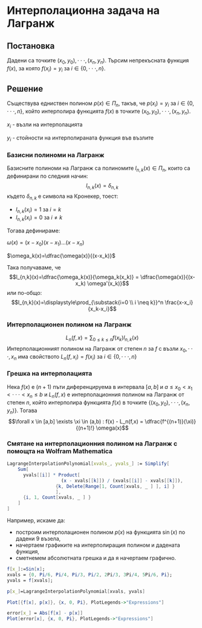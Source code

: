 # Интерполационна задача на Лагранж

## Постановка

Дадени са точките $(x_0, y_0),\cdot\cdot\cdot, (x_n, y_n)$. Търсим непрекъсната функция $f(x)$, за която $f(x_i)=y_i$ за $i \in \lbrace 0, \cdot\cdot\cdot, n\rbrace$.

## Решение

Съществува едниствен полином $p(x) \in \Pi_n$, такъв, че $p(x_i)=y_i$ за $i \in \lbrace 0, \cdot\cdot\cdot, n\rbrace$, който интерполира функцията $f(x)$ в точките $(x_0, y_0), \cdot\cdot\cdot, (x_n, y_n)$.

$x_i$ - възли на интерполацията

$y_i$ - стойности на интерполираната функция във възлите

### Базисни полиноми на Лагранж

Базисните полиноми на Лагранж са полиномите $l_{n,k}(x) \in \Pi_n$, които са дефинирани по следния начин:
$$l_{n,k}(x)= \delta_{n,k}$$ където $\delta_{n,k}$ е символа на Кронекер, тоест:

- $l_{n,k}(x_i)=1$ за $i=k$
- $l_{n,k}(x_i)=0$ за $i \neq k$

Тогава дефинираме:

$\omega(x)=(x-x_0)(x-x_1)\dots(x-x_n)$

$\omega_k(x)=\dfrac{\omega(x)}{(x-x_k)}$


Така получаваме, че $$l_{n,k}(x)=\dfrac{\omega_k(x)}{\omega_k(x_k)} = \dfrac{\omega(x)}{(x-x_k) \omega'(x_k)}$$
или по-общо:
$$l_{n,k}(x)=\displaystyle\prod_{\substack{i=0 \\ i \neq k}}^n \frac{x-x_i}{x_k-x_i}$$

### Интерполационен полином на Лагранж
$$L_n(f,x) = \displaystyle\sum_{0 \le k \le n} f(x_k) l_{n,k}(x)$$
Интерполационният полином на Лагранж от степен $n$ за $f$ с възли $x_0,\cdot\cdot\cdot, x_n$ има свойството $L_n(f,x_i)=f(x_i)$ за $i \in \lbrace 0,\cdot\cdot\cdot,n\rbrace$
### Грешка на интерполацията
Нека $f(x)$ e $(n+1)$ пъти диференцируема в  интервала $[a,b]$ и $a\le x_0 < x_1 < \cdot\cdot\cdot < x_n \le b$ и $L_n(f,x)$ е интерполационния полином на Лагранж от степен $n$, който интерполира функцията $f(x)$ в точките $\{(x_0, y_0), \cdot\cdot\cdot, (x_n, y_n)\}$. Тогава $$\forall x \in [a,b] \exists \xi \in (a,b) : f(x) - L_n(f,x) = \dfrac{f^{(n+1)}(\xi)}{(n+1)!} \omega(x)$$

### Смятане на интерполационния полином на Лагранж с помощта на Wolfram Mathematica

```mathematica	
LagrangeInterpolationPolynomial[xvals_, yvals_] := Simplify[
    Sum[
      yvals[[i]] * Product[
                	(x - xvals[[k]]) / (xvals[[i]] - xvals[[k]]),
                  {k, Delete[Range[1, Count[xvals, _ ] ], i] } 
                  ],
      {i, 1, Count[xvals, _ ] } 
    ] 
]
```

Например, искаме да:
- построим интерполационен полином $p(x)$ на функцията $\sin(x)$ по дадени 9 възела,
- начертаем графиките на интерполиращия полином и дадената функция,
- сметнeмем абсолютната грешка и да я начертаем графично.
```mathematica
f[x_]:=Sin[x];
xvals = {0, Pi/6, Pi/4, Pi/3, Pi/2, 2Pi/3, 3Pi/4, 5Pi/6, Pi};
yvals = f[xvals];

p[x_]=LagrangeInterpolationPolynomial[xvals, yvals]

Plot[{f[x], p[x]}, {x, 0, Pi}, PlotLegends->"Expressions"]

error[x_] = Abs[f[x] - p[x]]
Plot[error[x], {x, 0, Pi}, PlotLegends->"Expressions"]
```